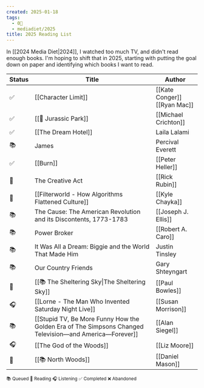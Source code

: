 ```yaml
---
created: 2025-01-18
tags:
  - 0🌲
  - mediadiet/2025
title: 2025 Reading List
---
```

In [[2024 Media Diet|2024]], I watched too much TV, and didn't read enough books. I'm hoping to shift that in 2025, starting with putting the goal down on paper and identifying which books I want to read.

| Status | **Title**                                                                                              | Author                          |
| ------ | ------------------------------------------------------------------------------------------------------ | ------------------------------- |
| ✅      | [[Character Limit]]                                                                                    | [[Kate Conger]]<br>[[Ryan Mac]] |
| ✅      | [[🦖 Jurassic Park]]                                                                                   | [[Michael Crichton]]            |
| ✅      | [[The Dream Hotel]]                                                                                    | Laila Lalami                    |
| 📚     | James                                                                                                  | Percival Everett                |
| ✅      | [[Burn]]                                                                                               | [[Peter Heller]]                |
| 📖     | The Creative Act                                                                                       | [[Rick Rubin]]                  |
| 📖     | [[Filterworld - How Algorithms Flattened Culture]]                                                     | [[Kyle Chayka]]                 |
| 📚     | The Cause: The American Revolution and its Discontents, 1773-1783                                      | [[Joseph J. Ellis]]             |
| 📚     | Power Broker                                                                                           | [[Robert A. Caro]]              |
| 📚     | It Was All a Dream: Biggie and the World That Made Him                                                 | Justin Tinsley                  |
| 📚     | Our Country Friends                                                                                    | Gary Shteyngart                 |
| 📖     | [[📚 The Sheltering Sky\|The Sheltering Sky]]                                                          | [[Paul Bowles]]                 |
| 🎧     | [[Lorne - The Man Who Invented Saturday Night Live]]                                                   | [[Susan Morrison]]              |
| 📚     | [[Stupid TV, Be More Funny How the Golden Era of The Simpsons Changed Television—and America—Forever]] | [[Alan Siegel]]                 |
| 🎧     | [[The God of the Woods]]                                                                               | [[Liz Moore]]                   |
| 📖     | [[📚 North Woods]]                                                                                     | [[Daniel Mason]]                |

<small>       📚 Queued        📖 Reading      🎧 Listening         ✅ Completed         ❌ Abandoned </small>  

